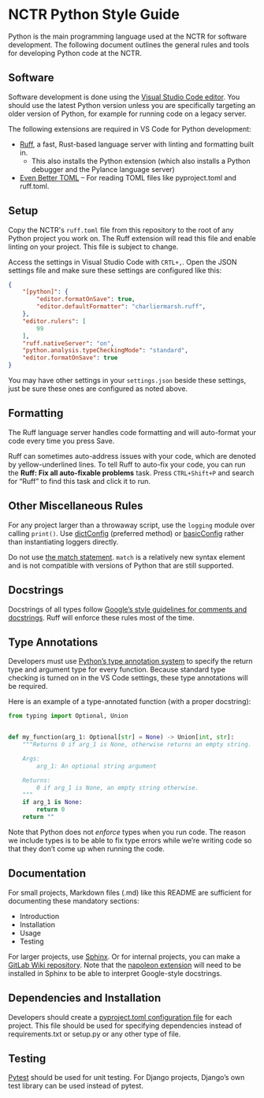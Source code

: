 # NCTR Python Style Guide

Python is the main programming language used at the NCTR for software development. The following document outlines the general rules and tools for developing Python code at the NCTR.

## Software

Software development is done using the [Visual Studio Code editor](https://code.visualstudio.com/). You should use the latest Python version unless you are specifically targeting an older version of Python, for example for running code on a legacy server.

The following extensions are required in VS Code for Python development:

- [Ruff](https://marketplace.visualstudio.com/items?itemName=charliermarsh.ruff), a fast, Rust-based language server with linting and formatting built in.
  - This also installs the Python extension (which also installs a Python debugger and the Pylance language server)
- [Even Better TOML](https://marketplace.visualstudio.com/items?itemName=tamasfe.even-better-toml) – For reading TOML files like pyproject.toml and ruff.toml.

## Setup

Copy the NCTR's `ruff.toml` file from this repository to the root of any Python project you work on. The Ruff extension will read this file and enable linting on your project. This file is subject to change.

Access the settings in Visual Studio Code with `CRTL+,`. Open the JSON settings file  and make sure these settings are configured like this:

```json
{
    "[python]": {
        "editor.formatOnSave": true,
        "editor.defaultFormatter": "charliermarsh.ruff",
    },
    "editor.rulers": [
        99
    ],
    "ruff.nativeServer": "on",
    "python.analysis.typeCheckingMode": "standard",
    "editor.formatOnSave": true
}
```

You may have other settings in your `settings.json` beside these settings, just be sure these ones are configured as noted above.

## Formatting

The Ruff language server handles code formatting and will auto-format your code every time you press Save.

Ruff can sometimes auto-address issues with your code, which are denoted by yellow-underlined lines. To tell Ruff to auto-fix your code, you can run the **Ruff: Fix all auto-fixable problems** task. Press `CTRL+Shift+P` and search for “Ruff” to find this task and click it to run.

## Other Miscellaneous Rules

For any project larger than a throwaway script, use the `logging` module over calling `print()`. Use [dictConfig](https://docs.python.org/3/library/logging.config.html#logging.config.dictConfig) (preferred method) or [basicConfig](https://docs.python.org/3/library/logging.html#logging.basicConfig) rather than instantiating loggers directly.

Do not use [the match statement](https://peps.python.org/pep-0622/#the-match-statement). `match` is a relatively new syntax element and is not compatible with versions of Python that are still supported.

## Docstrings

Docstrings of all types follow [Google’s style guidelines for comments and docstrings](https://google.github.io/styleguide/pyguide.html#38-comments-and-docstrings). Ruff will enforce these rules most of the time.

## Type Annotations

Developers must use [Python’s type annotation system](https://docs.python.org/3/library/typing.html) to specify the return type and argument type for every function. Because standard type checking is turned on in the VS Code settings, these type annotations will be required.

Here is an example of a type-annotated function (with a proper docstring):

```python
from typing import Optional, Union


def my_function(arg_1: Optional[str] = None) -> Union[int, str]:
    """Returns 0 if arg_1 is None, otherwise returns an empty string.

    Args:
        arg_1: An optional string argument

    Returns:
        0 if arg_1 is None, an empty string otherwise.
    """
    if arg_1 is None:
        return 0
    return ""
```

Note that Python does not *enforce* types when you run code. The reason we include types is to be able to fix type errors while we’re writing code so that they don’t come up when running the code.

## Documentation

For small projects, Markdown files (.md) like this README are sufficient for documenting these mandatory sections:

- Introduction
- Installation
- Usage
- Testing

For larger projects, use [Sphinx](https://www.sphinx-doc.org/en/master/). Or for internal projects, you can make a [GitLab Wiki repository](https://docs.gitlab.com/ee/user/project/wiki/). Note that the [napoleon extension](https://www.sphinx-doc.org/en/master/usage/extensions/napoleon.html) will need to be installed in Sphinx to be able to interpret Google-style docstrings.

## Dependencies and Installation

Developers should create a [pyproject.toml configuration file](https://packaging.python.org/en/latest/guides/writing-pyproject-toml/) for each project. This file should be used for specifying dependencies instead of requirements.txt or setup.py or any other type of file.

## Testing

[Pytest](https://docs.pytest.org/en/stable/) should be used for unit testing. For Django projects, Django’s own test library can be used instead of pytest.
